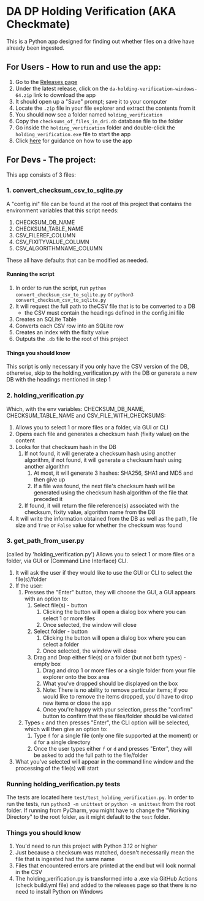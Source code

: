 # DA DP Holding Verification (AKA Checkmate)

This is a Python app designed for finding out whether files on a drive have already been ingested.

## For Users - How to run and use the app:
1. Go to the [Releases page](https://github.com/nationalarchives/da-dp-holding-verification/releases)
2. Under the latest release, click on the `da-holding-verification-windows-64.zip` link to download the app
3. It should open up a "Save" prompt; save it to your computer
4. Locate the `.zip` file in your file explorer and extract the contents from it
5. You should now see a folder named `holding_verification`
6. Copy the `checksums_of_files_in_dri.db` database file to the folder
7. Go inside the `holding_verification` folder and double-click the `holding_verification.exe` file to start the app
8. Click [here](#3-get_path_from_userpy) for guidance on how to use the app

## For Devs - The project:

This app consists of 3 files:

### 1. convert_checksum_csv_to_sqlite.py

A "config.ini" file can be found at the root of this project that contains the environment variables that this script
needs:

1. CHECKSUM_DB_NAME
2. CHECKSUM_TABLE_NAME
3. CSV_FILEREF_COLUMN
4. CSV_FIXITYVALUE_COLUMN
5. CSV_ALGORITHMNAME_COLUMN

These all have defaults that can be modified as needed.

#### Running the script

   1. In order to run the script, run `python convert_checksum_csv_to_sqlite.py` or `python3 
   convert_checksum_csv_to_sqlite.py`
   2. It will request the full path to theCSV file that is to be converted to a DB
      - the CSV must contain the headings defined in the config.ini file
   3. Creates an SQLite Table
   4. Converts each CSV row into an SQLite row
   5. Creates an index with the fixity value
   6. Outputs the `.db` file to the root of this project

#### Things you should know
This script is only necessary if you only have the CSV version of the DB, otherwise, skip to the 
holding_verification.py with the DB or generate a new DB with the headings mentioned in step 1

### 2. holding_verification.py

Which, with the env variables: CHECKSUM_DB_NAME, CHECKSUM_TABLE_NAME and CSV_FILE_WITH_CHECKSUMS:

   1. Allows you to select 1 or more files or a folder, via GUI or CLI
   2. Opens each file and generates a checksum hash (fixity value) on the content
   3. Looks for that checksum hash in the DB
      1. If not found, it will generate a checksum hash using another algorithm, if not found, it will generate a checksum hash using another algorithm 
         1. At most, it will generate 3 hashes: SHA256, SHA1 and MD5 and then give up
         2. If a file was found, the next file's checksum hash will be generated using the checksum hash algorithm 
            of the file that preceded it
      2. If found, it will return the file reference(s) associated with the checksum, fixity value, algorithm name 
         from the DB
   4. It will write the information obtained from the DB as well as the path, file size and `True` or `False` value 
      for whether the checksum was found

### 3. get_path_from_user.py

(called by 'holding_verification.py') Allows you to select 1 or more files or a folder, via GUI or (Command Line
Interface) CLI.

1. It will ask the user if they would like to use the GUI or CLI to select the file(s)/folder
2. If the user:
   1. Presses the "Enter" button, they will choose the GUI, a GUI appears with an option to:
      1. Select file(s) - button
         1. Clicking the button will open a dialog box where you can select 1 or more files
         2. Once selected, the window will close
      2. Select folder - button
         1. Clicking the button will open a dialog box where you can select a folder
         2. Once selected, the window will close
      3. Drag and Drop either file(s) or a folder (but not both types) - empty box
          1. Drag and drop 1 or more files or a single folder from your file explorer onto the box area
          2. What you've dropped should be displayed on the box
          3. Note: There is no ability to remove particular items; if you would like to remove the items dropped, you'd
             have to drop new items or close the app
          4. Once you're happy with your selection, press the "confirm" button to confirm that these files/folder should be
             validated
   2. Types `c` and then presses "Enter", the CLI option will be selected, which will then give an option to:
      1. Type `f` for a single file (only one file supported at the moment) or `d` for a single directory
      2. Once the user types either `f` or `d` and presses "Enter", they will be asked to add the full path to the
         file/folder
3. What you've selected will appear in the command line window and the processing of the file(s) will start

### Running holding_verification.py tests

The tests are located here `test/test_holding_verification.py`. In order to run the tests, run `python3 -m unittest` or
`python -m unittest` from the root folder. If running from PyCharm, you might have to change the "Working Directory" to the root folder,
as it might default to the `test` folder.

### Things you should know
1. You'd need to run this project with Python 3.12 or higher
2. Just because a checksum was matched, doesn't necessarily mean the file that is ingested had the same name
3. Files that encountered errors are printed at the end but will look normal in the CSV
4. The holding_verification.py is transformed into a .exe via GitHub Actions (check build.yml file) and added to the
 releases page so that there is no need to install Python on Windows
